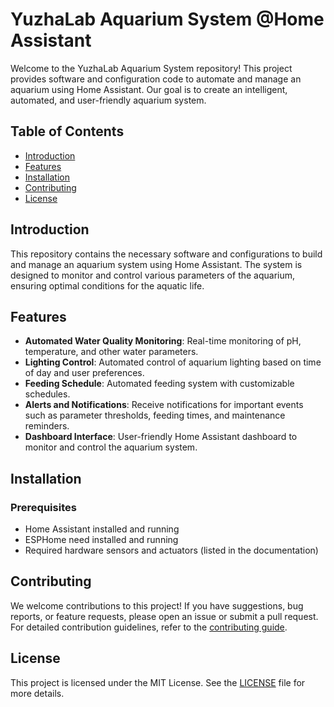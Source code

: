 # YuzhaLab Aquarium System  @Home Assistant

Welcome to the YuzhaLab Aquarium System repository! This project provides software and configuration code to automate and manage an aquarium using Home Assistant. Our goal is to create an intelligent, automated, and user-friendly aquarium system.

## Table of Contents

- [Introduction](#introduction)
- [Features](#features)
- [Installation](#installation)
- [Contributing](#contributing)
- [License](#license)

## Introduction

This repository contains the necessary software and configurations to build and manage an aquarium system using Home Assistant. The system is designed to monitor and control various parameters of the aquarium, ensuring optimal conditions for the aquatic life.

## Features

- **Automated Water Quality Monitoring**: Real-time monitoring of pH, temperature, and other water parameters.
- **Lighting Control**: Automated control of aquarium lighting based on time of day and user preferences.
- **Feeding Schedule**: Automated feeding system with customizable schedules.
- **Alerts and Notifications**: Receive notifications for important events such as parameter thresholds, feeding times, and maintenance reminders.
- **Dashboard Interface**: User-friendly Home Assistant dashboard to monitor and control the aquarium system.

## Installation

### Prerequisites

- Home Assistant installed and running
- ESPHome need installed and running
- Required hardware sensors and actuators (listed in the documentation)


## Contributing

We welcome contributions to this project! If you have suggestions, bug reports, or feature requests, please open an issue or submit a pull request. For detailed contribution guidelines, refer to the [contributing guide](CONTRIBUTING.md).

## License

This project is licensed under the MIT License. See the [LICENSE](LICENSE) file for more details.
